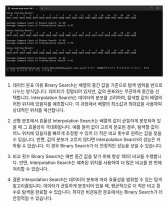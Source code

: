![](./16.png)
1. 데이터 분포 이용
Binary Search는 배열의 중간 값을 기준으로 탐색 범위를 반으로 나누는 방식입니다. 데이터가 정렬되어 있지만, 값의 분포와는 무관하게 중간을 선택합니다.
Interpolation Search는 데이터의 분포를 고려하여, 탐색할 값이 배열의 어떤 위치에 있을지를 예측합니다.
이 과정에서 배열의 최소값과 최대값을 사용하여 상대적인 위치를 계산합니다.

2. 선형 분포에서 효율성
Interpolation Search는 배열의 값이 균등하게 분포되어 있을 때 그 효율성이 극대화됩니다.
예를 들어 값이 고르게 분포된 경우, 탐색할 값이 어느 위치에 있을지를 빠르게 추정할 수 있어 더 적은 비교 횟수로 원하는 값을 찾을 수 있습니다.
반면, 값의 분포가 고르지 않다면 Interpolation Search의 성능은 저하될 수 있습니다.
이 경우 Binary Search가 더 안정적인 성능을 보일 수 있습니다.

3. 비교 횟수
Binary Search는 매번 중간 값을 찾기 위해 항상 1회의 비교를 수행합니다.
반면, Interpolation Search는 예측된 위치를 사용하여 더 많은 비교를 한 번에 처리할 수 있습니다.

4. 결론
Interpolation Search는 데이터의 분포에 따라 효율성을 발휘할 수 있는 탐색 알고리즘입니다.
데이터가 균등하게 분포되어 있을 때, 평균적으로 더 적은 비교 횟수로 탐색을 완료할 수 있습니다.
하지만 비균등한 분포에서는 Binary Search가 더 안정적일 수 있습니다.
